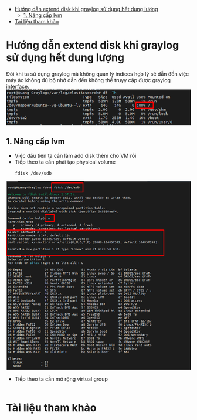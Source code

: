 - [Hướng dẫn extend disk khi graylog sử dụng hết dung lượng](#hướng-dẫn-extend-disk-khi-graylog-sử-dụng-hết-dung-lượng)
  - [1. Nâng cấp lvm](#1-nâng-cấp-lvm)
- [Tài liệu tham khảo](#tài-liệu-tham-khảo)
# Hướng dẫn extend disk khi graylog sử dụng hết dung lượng
Đôi khi ta sử dụng graylog mà không quản lý indices hợp lý sẽ dẫn đến việc máy ảo không đủ bộ nhớ dẫn đến không thể truyy cập được graylog interface. 
![alt text](anh/Screenshot_45.png)
## 1. Nâng cấp lvm
- Việc đầu tiên ta cần làm add disk thêm cho VM rồi
- Tiếp theo ta cần phải tạo physical volume
  ``` 
  fdisk /dev/sdb
  ```
![alt text](anh/Screenshot_46.png)
- Tiếp theo ta cần mở rộng virtual group
  ```

# Tài liệu tham khảo
